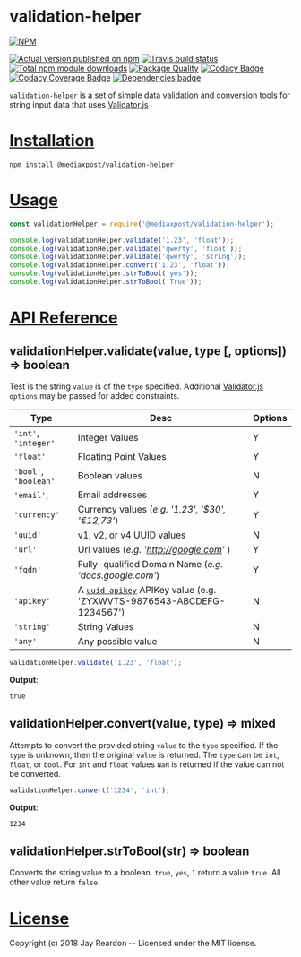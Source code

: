 # validation-helper

[![NPM](https://nodei.co/npm/@mediaxpost/lodashext.png?downloads=true)](https://nodei.co/npm/@mediaxpost/lodashext/)

[![Actual version published on npm](http://img.shields.io/npm/v/@mediaxpost/lodashext.svg)](https://www.npmjs.org/package/@mediaxpost/lodashext)
[![Travis build status](https://travis-ci.org/MediaXPost/lodashExt.svg)](https://www.npmjs.org/package/@mediaxpost/lodashext)
[![Total npm module downloads](http://img.shields.io/npm/dt/@mediaxpost/lodashext.svg)](https://www.npmjs.org/package/@mediaxpost/lodashext)
[![Package Quality](http://npm.packagequality.com/badge/@mediaxpost/lodashext.png)](http://packagequality.com/#?package=@mediaxpost/lodashext)
[![Codacy Badge](https://api.codacy.com/project/badge/Grade/198aa1923d284affae5516a3563ce2d5)](https://www.codacy.com/app/chronosis/lodashExt?utm_source=github.com&amp;utm_medium=referral&amp;utm_content=MediaXPost/lodashExt&amp;utm_campaign=Badge_Grade)
[![Codacy Coverage Badge](https://api.codacy.com/project/badge/Coverage/198aa1923d284affae5516a3563ce2d5)](https://www.codacy.com/app/chronosis/lodashExt?utm_source=github.com&utm_medium=referral&utm_content=MediaXPost/lodashExt&utm_campaign=Badge_Coverage)
[![Dependencies badge](https://david-dm.org/MediaXPost/lodashext/status.svg)](https://david-dm.org/MediaXPost/lodashext?view=list)


`validation-helper` is a set of simple data validation and conversion tools for string input data that uses [Validator.js](https://www.npmjs.com/package/validator)

# [Installation](#installation)
<a name="installation"></a>

```shell
npm install @mediaxpost/validation-helper
```

# [Usage](#usage)
<a name="usage"></a>

```js
const validationHelper = require('@mediaxpost/validation-helper');

console.log(validationHelper.validate('1.23', 'float'));
console.log(validationHelper.validate('qwerty', 'float'));
console.log(validationHelper.validate('qwerty', 'string'));
console.log(validationHelper.convert('1.23', 'float'));
console.log(validationHelper.strToBool('yes'));
console.log(validationHelper.strToBool('True'));
```

# [API Reference](#api)
<a name="api"></a>

## validationHelper.validate(value, type [, options]) ⇒ boolean
Test is the string `value` is of the `type` specified. Additional [Validator.js](https://www.npmjs.com/package/validator) `options` may be passed for added constraints.

| Type | Desc | Options |
| ---- | ---- | ------- |
| `'int'`, `'integer'` |  Integer Values | Y |
| `'float'` | Floating Point Values | Y |
| `'bool'`, `'boolean'` | Boolean values | N |
| `'email'`, | Email addresses | Y |
| `'currency'` | Currency values (*e.g. '1.23', '$30', '€12,73'*) | Y |
| `'uuid'` | v1, v2, or v4 UUID values | N |
| `'url'` | Url values (*e.g. 'http://google.com'* ) | Y |
| `'fqdn'` | Fully-qualified Domain Name (*e.g. 'docs.google.com'*) | Y |
| `'apikey'` | A [`uuid-apikey`](https://www.npmjs.com/package/uuid-apikey) APIKey value  (e.g. 'ZYXWVTS-9876543-ABCDEFG-1234567') | N |
| `'string'` | String Values | N |
| `'any'` | Any possible value | N |

```js
validationHelper.validate('1.23', 'float');
```

**Output**:
```
true
```

## validationHelper.convert(value, type) ⇒ mixed
Attempts to convert the provided string `value` to the `type` specified. If the `type` is unknown, then the original `value` is returned.  The `type` can be `int`, `float`, or `bool`. For `int` and `float` values `NaN` is returned if the value can not be converted.

```js
validationHelper.convert('1234', 'int');
```

**Output**:
```
1234
```

## validationHelper.strToBool(str) ⇒ boolean
Converts the string value to a boolean. `true`, `yes`, `1` return a value `true`. All other value return `false`.

# [License](#license)
<a name="license"></a>

Copyright (c) 2018 Jay Reardon -- Licensed under the MIT license.

